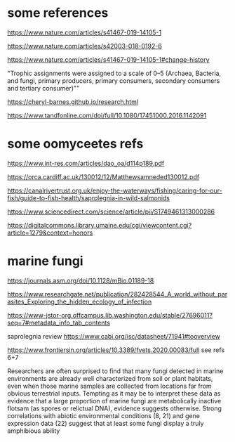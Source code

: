 # some references

https://www.nature.com/articles/s41467-019-14105-1

https://www.nature.com/articles/s42003-018-0192-6

https://www.nature.com/articles/s41467-019-14105-1#change-history

"Trophic assignments were assigned to a scale of 0–5 (Archaea, Bacteria, and fungi, primary producers, primary consumers, secondary consumers and tertiary consumer)""

https://cheryl-barnes.github.io/research.html

https://www.tandfonline.com/doi/full/10.1080/17451000.2016.1142091

# some oomyceetes refs

https://www.int-res.com/articles/dao_oa/d114p189.pdf

https://orca.cardiff.ac.uk/130012/12/Matthewsamneded130012.pdf

https://canalrivertrust.org.uk/enjoy-the-waterways/fishing/caring-for-our-fish/guide-to-fish-health/saprolegnia-in-wild-salmonids

https://www.sciencedirect.com/science/article/pii/S1749461313000286

https://digitalcommons.library.umaine.edu/cgi/viewcontent.cgi?article=1279&context=honors

# marine fungi

https://journals.asm.org/doi/10.1128/mBio.01189-18

https://www.researchgate.net/publication/282428544_A_world_without_parasites_Exploring_the_hidden_ecology_of_infection

https://www-jstor-org.offcampus.lib.washington.edu/stable/27696011?seq=7#metadata_info_tab_contents

saprolegnia review
https://www.cabi.org/isc/datasheet/71941#tooverview

https://www.frontiersin.org/articles/10.3389/fvets.2020.00083/full
see refs 6+7

Researchers are often surprised to find that many fungi detected in marine environments are already well characterized from soil or plant habitats, even when those marine samples are collected from locations far from obvious terrestrial inputs. Tempting as it may be to interpret these data as evidence that a large proportion of marine fungi are metabolically inactive flotsam (as spores or relictual DNA), evidence suggests otherwise. Strong correlations with abiotic environmental conditions (8, 21) and gene expression data (22) suggest that at least some fungi display a truly amphibious ability

